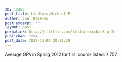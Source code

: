 ```yaml
---
ID: 12453
post_title: Lindfors,Michael P
author: Joel DesArmo
post_excerpt: ""
layout: post
permalink: http://effrtlss.com/lindforsmichael-p-3/
published: true
post_date: 2012-11-02 20:52:19
---
```

<p>Average GPA in Spring 2012 for first course listed: 2.757</p>
